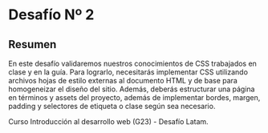 # Desafío Nº 2

## Resumen

En este desafío validaremos nuestros conocimientos de CSS trabajados en clase y en la guía. Para lograrlo, necesitarás implementar CSS utilizando archivos hojas de estilo externas al documento HTML y de base para homogeneizar el diseño del sitio. Además, deberás estructurar una página en términos y assets del proyecto, además de implementar bordes, margen, padding y selectores de etiqueta o clase según sea necesario.

Curso Introducción al desarrollo web (G23) - Desafío Latam.
